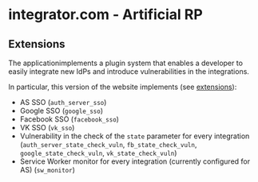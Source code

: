 # integrator.com - Artificial RP

## Extensions

The applicationimplements a plugin system that enables a developer to easily integrate 
new IdPs and introduce vulnerabilities in the integrations.

In particular, this version of the website implements (see [extensions](./extensions)):
- AS SSO (`auth_server_sso`)
- Google SSO (`google_sso`)
- Facebook SSO (`facebook_sso`)
- VK SSO (`vk_sso`)
- Vulnerability in the check of the `state` parameter for every integration (`auth_server_state_check_vuln`, `fb_state_check_vuln`, `google_state_check_vuln`, `vk_state_check_vuln`)
- Service Worker monitor for every integration (currently configured for AS) (`sw_monitor`)
